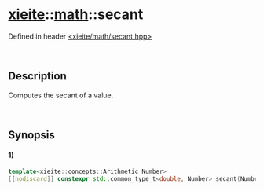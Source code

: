 # [xieite](../../xieite.md)\:\:[math](../../math.md)\:\:secant
Defined in header [<xieite/math/secant.hpp>](../../../include/xieite/math/secant.hpp)

&nbsp;

## Description
Computes the secant of a value.

&nbsp;

## Synopsis
#### 1)
```cpp
template<xieite::concepts::Arithmetic Number>
[[nodiscard]] constexpr std::common_type_t<double, Number> secant(Number value) noexcept;
```
